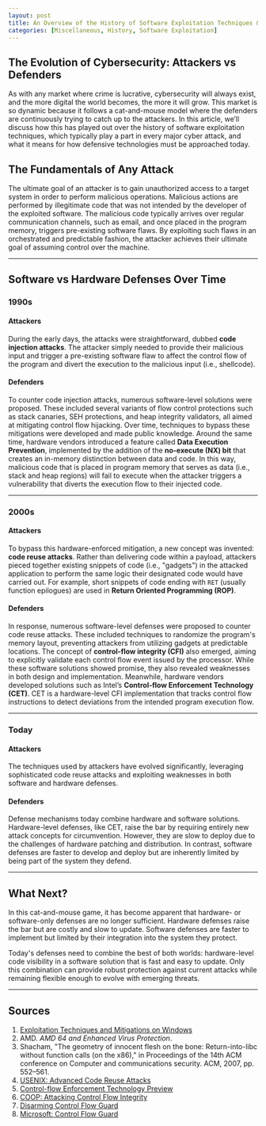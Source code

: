 ```yaml
---
layout: post
title: An Overview of the History of Software Exploitation Techniques & Modern Defenses
categories: [Miscellaneous, History, Software Exploitation]
---
```


## The Evolution of Cybersecurity: Attackers vs Defenders

As with any market where crime is lucrative, cybersecurity will always exist, and the more digital the world becomes, the more it will grow. This market is so dynamic because it follows a cat-and-mouse model where the defenders are continuously trying to catch up to the attackers. In this article, we’ll discuss how this has played out over the history of software exploitation techniques, which typically play a part in every major cyber attack, and what it means for how defensive technologies must be approached today.

## The Fundamentals of Any Attack

The ultimate goal of an attacker is to gain unauthorized access to a target system in order to perform malicious operations. Malicious actions are performed by illegitimate code that was not intended by the developer of the exploited software. The malicious code typically arrives over regular communication channels, such as email, and once placed in the program memory, triggers pre-existing software flaws. By exploiting such flaws in an orchestrated and predictable fashion, the attacker achieves their ultimate goal of assuming control over the machine.

---

## Software vs Hardware Defenses Over Time

### 1990s

#### Attackers

During the early days, the attacks were straightforward, dubbed **code injection attacks**. The attacker simply needed to provide their malicious input and trigger a pre-existing software flaw to affect the control flow of the program and divert the execution to the malicious input (i.e., shellcode).

#### Defenders

To counter code injection attacks, numerous software-level solutions were proposed. These included several variants of flow control protections such as stack canaries, SEH protections, and heap integrity validators, all aimed at mitigating control flow hijacking. Over time, techniques to bypass these mitigations were developed and made public knowledge. Around the same time, hardware vendors introduced a feature called **Data Execution Prevention**, implemented by the addition of the **no-execute (NX) bit** that creates an in-memory distinction between data and code. In this way, malicious code that is placed in program memory that serves as data (i.e., stack and heap regions) will fail to execute when the attacker triggers a vulnerability that diverts the execution flow to their injected code.

---

### 2000s

#### Attackers

To bypass this hardware-enforced mitigation, a new concept was invented: **code reuse attacks**. Rather than delivering code within a payload, attackers pieced together existing snippets of code (i.e., "gadgets") in the attacked application to perform the same logic their designated code would have carried out. For example, short snippets of code ending with `RET` (usually function epilogues) are used in **Return Oriented Programming (ROP)**.

#### Defenders

In response, numerous software-level defenses were proposed to counter code reuse attacks. These included techniques to randomize the program's memory layout, preventing attackers from utilizing gadgets at predictable locations. The concept of **control-flow integrity (CFI)** also emerged, aiming to explicitly validate each control flow event issued by the processor. While these software solutions showed promise, they also revealed weaknesses in both design and implementation. Meanwhile, hardware vendors developed solutions such as Intel’s **Control-flow Enforcement Technology (CET)**. CET is a hardware-level CFI implementation that tracks control flow instructions to detect deviations from the intended program execution flow.

---

### Today

#### Attackers

The techniques used by attackers have evolved significantly, leveraging sophisticated code reuse attacks and exploiting weaknesses in both software and hardware defenses.

#### Defenders

Defense mechanisms today combine hardware and software solutions. Hardware-level defenses, like CET, raise the bar by requiring entirely new attack concepts for circumvention. However, they are slow to deploy due to the challenges of hardware patching and distribution. In contrast, software defenses are faster to develop and deploy but are inherently limited by being part of the system they defend.

---

## What Next?

In this cat-and-mouse game, it has become apparent that hardware- or software-only defenses are no longer sufficient. Hardware defenses raise the bar but are costly and slow to update. Software defenses are faster to implement but limited by their integration into the system they protect. 

Today's defenses need to combine the best of both worlds: hardware-level code visibility in a software solution that is fast and easy to update. Only this combination can provide robust protection against current attacks while remaining flexible enough to evolve with emerging threats.

---

## Sources

1. [Exploitation Techniques and Mitigations on Windows](http://hick.org/~mmiller/presentations/misc/exploitation_techniques_and_mitigations_on_windows.pdf)
2. AMD. *AMD 64 and Enhanced Virus Protection*.
3. Shacham, "The geometry of innocent flesh on the bone: Return-into-libc without function calls (on the x86)," in Proceedings of the 14th ACM conference on Computer and communications security. ACM, 2007, pp. 552–561.
4. [USENIX: Advanced Code Reuse Attacks](https://www.usenix.org/legacy/event/sec09/tech/slides/sotirov.pdf)
5. [Control-flow Enforcement Technology Preview](https://software.intel.com/sites/default/files/managed/4d/2a/control-flow-enforcement-technology-preview.pdf)
6. [COOP: Attacking Control Flow Integrity](http://syssec.rub.de/media/emma/veroeffentlichungen/2015/03/28/COOP-Oakland15.pdf)
7. [Disarming Control Flow Guard](https://www.endgame.com/blog/technical-blog/disarming-control-flow-guard-using-advanced-code-reuse-attacks)
8. [Microsoft: Control Flow Guard](https://msdn.microsoft.com/en-us/library/windows/desktop/mt637065(v=vs.85).aspx)